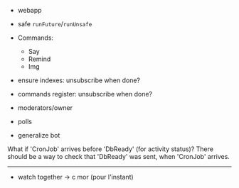 - webapp
- safe `runFuture`/`runUnsafe`

- Commands:
  - Say
  - Remind
  - Img

- ensure indexes: unsubscribe when done?
- commands register: unsubscribe when done?

- moderators/owner
- polls
- generalize bot

What if 'CronJob' arrives before 'DbReady' (for activity status)? There should be a way to check that 'DbReady' was sent, when 'CronJob' arrives.

---

- watch together -> c mor (pour l'instant)
